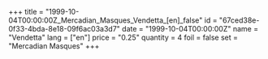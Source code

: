 +++
title = "1999-10-04T00:00:00Z_Mercadian_Masques_Vendetta_[en]_false"
id = "67ced38e-0f33-4bda-8e18-09f6ac03a3d7"
date = "1999-10-04T00:00:00Z"
name = "Vendetta"
lang = ["en"]
price = "0.25"
quantity = 4
foil = false
set = "Mercadian Masques"
+++
